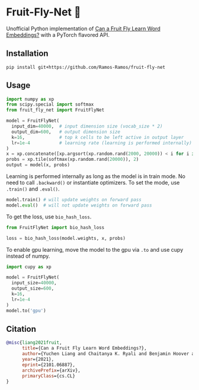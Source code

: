 # Fruit-Fly-Net 🍄

Unofficial Python implementation of [Can a Fruit Fly Learn Word Embeddings?](https://arxiv.org/abs/2101.06887.pdf) with a PyTorch flavored API.

## Installation

```
pip install git+https://github.com/Ramos-Ramos/fruit-fly-net
```

## Usage

```python
import numpy as xp
from scipy.special import softmax
from fruit_fly_net import FruitFlyNet

model = FruitFlyNet(
  input_dim=40000,  # input dimension size (vocab_size * 2)
  output_dim=600,   # output dimension size
  k=16,             # top k cells to be left active in output layer
  lr=1e-4           # learning rate (learning is performed internally)
)
x = xp.concatenate([xp.argsort(xp.random.rand(2000, 20000)) < i for i in (15, 1)], axis=1)
probs = xp.tile(softmax(xp.random.rand(20000)), 2)
output = model(x, probs)
```

Learning is performed internally as long as the model is in train mode. No need to call `.backward()` or instantiate optimizers. To set the mode, use `.train()` and `.eval()`.

```python
model.train() # will update weights on forward pass
model.eval()  # will not update weights on forward pass
```

To get the loss, use `bio_hash_loss`.

```python
from FruitFlyNet import bio_hash_loss

loss = bio_hash_loss(model.weights, x, probs)
```

To enable gpu learning, move the model to the gpu via `.to` and use cupy instead of numpy.

```python
import cupy as xp

model = FruitFlyNet(
  input_size=40000,
  output_size=600,
  k=16,
  lr=1e-4
)
model.to('gpu')
```

<!---Training and validation loop setups, adapted from [PyTorch's tutorials](https://pytorch.org/tutorials/beginner/blitz/cifar10_tutorial.html)

```python
from fruit_fly_net import FruitFlyNet, bio_hash_loss

model = FruitFlyNet(
  input_size=40000,
  output_size=600,
  k=16,
  lr=1e-4
)
x = xp.concatenate([xp.argsort(xp.random.rand(2, 20000)) < i for i in (16, 1)], axis=1)
probs = xp.tile(xp.random.rand(20000), 2)
assert model.training, "Cannot update weights in eval mode"

for epoch in range(15):  # loop over the dataset multiple times

    running_loss = 0.0
    for i, data in enumerate(trainloader, 0):
        # forward
        _ = model(inputs)
        loss = bio_hash_loss(model.weights, x, probs)

        # print statistics
        running_loss += loss
        if i % 2000 == 1999:    # print every 2000 mini-batches
            print('[%d, %5d] loss: %.3f' %
                  (epoch + 1, i + 1, running_loss / 2000))
            running_loss = 0.0

print('Finished Training')

test_x = xp.concatenate([xp.argsort(xp.random.rand(2, 20000)) < i for i in (16, 1)], axis=1)
model.eval()
assert not model.training, "Model weights will update if not in eval mode"

validation_loss = 0.0
for i, data in enumerate(trainloader, 0):
    # forward
    _ = model(inputs)
    validation_loss += bio_hash_loss(model.weights, x, probs)

# print statistics
print('validation_loss: %.3f' % (running_loss / 2000))
```--->

## Citation
```bibtex
@misc{liang2021fruit,
      title={Can a Fruit Fly Learn Word Embeddings?}, 
      author={Yuchen Liang and Chaitanya K. Ryali and Benjamin Hoover and Leopold Grinberg and Saket Navlakha and Mohammed J. Zaki and Dmitry Krotov},
      year={2021},
      eprint={2101.06887},
      archivePrefix={arXiv},
      primaryClass={cs.CL}
}
```
